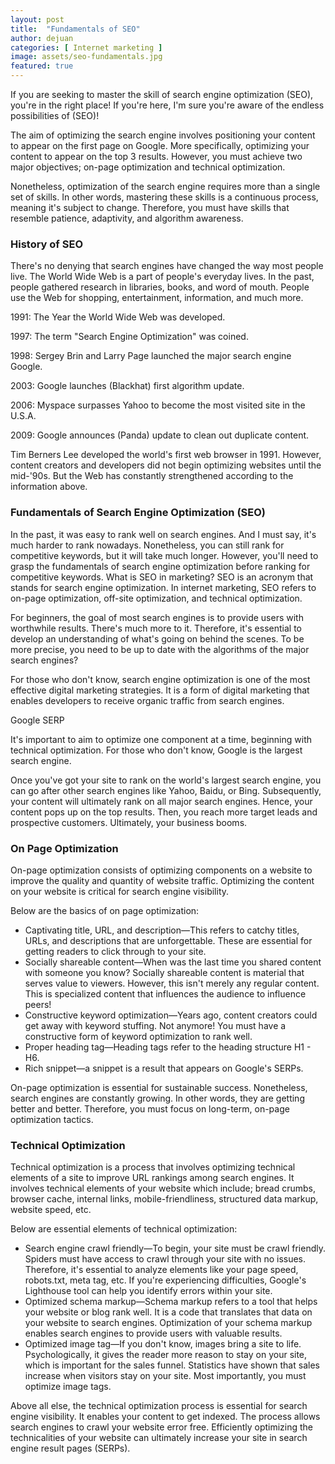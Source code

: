 ```yaml
---
layout: post
title:  "Fundamentals of SEO"
author: dejuan
categories: [ Internet marketing ]
image: assets/seo-fundamentals.jpg
featured: true
---
```


If you are seeking to master the skill of search engine optimization (SEO), you're in the right place! If you're here, I'm sure you're aware of the endless possibilities of (SEO)!

The aim of optimizing the search engine involves positioning your content to appear on the first page on Google. More specifically, optimizing your content to appear on the top 3 results. However, you must achieve two major objectives; on-page optimization and technical optimization.

Nonetheless, optimization of the search engine requires more than a single set of skills. In other words, mastering these skills is a continuous process, meaning it's subject to change. Therefore, you must have skills that resemble patience, adaptivity, and algorithm awareness.

### History of SEO

There's no denying that search engines have changed the way most people live. The World Wide Web is a part of people's everyday lives. In the past, people gathered research in libraries, books, and word of mouth. People use the Web for shopping, entertainment, information, and much more.

1991: The Year the World Wide Web was developed.

1997: The term "Search Engine Optimization" was coined.

1998: Sergey Brin and Larry Page launched the major search engine Google.

2003: Google launches (Blackhat) first algorithm update.

2006: Myspace surpasses Yahoo to become the most visited site in the U.S.A.

2009: Google announces (Panda) update to clean out duplicate content.

Tim Berners Lee developed the world's first web browser in 1991. However, content creators and developers did not begin optimizing websites until the mid-'90s. But the Web has constantly strengthened according to the information above.

### Fundamentals of Search Engine Optimization (SEO)

In the past, it was easy to rank well on search engines. And I must say, it's much harder to rank nowadays. Nonetheless, you can still rank for competitive keywords, but it will take much longer. However, you'll need to grasp the fundamentals of search engine optimization before ranking for competitive keywords. What is SEO in marketing? SEO is an acronym that stands for search engine optimization. In internet marketing, SEO refers to on-page optimization, off-site optimization, and technical optimization.

For beginners, the goal of most search engines is to provide users with worthwhile results. There's much more to it. Therefore, it's essential to develop an understanding of what's going on behind the scenes. To be more precise, you need to be up to date with the algorithms of the major search engines?

For those who don't know, search engine optimization is one of the most effective digital marketing strategies. It is a form of digital marketing that enables developers to receive organic traffic from search engines.

Google SERP

It's important to aim to optimize one component at a time, beginning with technical optimization. For those who don't know, Google is the largest search engine.

Once you've got your site to rank on the world's largest search engine, you can go after other search engines like Yahoo, Baidu, or Bing. Subsequently, your content will ultimately rank on all major search engines. Hence, your content pops up on the top results. Then, you reach more target leads and prospective customers. Ultimately, your business booms.

### On Page Optimization

On-page optimization consists of optimizing components on a website to improve the quality and quantity of website traffic. Optimizing the content on your website is critical for search engine visibility.

Below are the basics of on page optimization:

* Captivating title, URL, and description—This refers to catchy titles, URLs, and descriptions that are unforgettable. These are essential for getting readers to click through to your site.
* Socially shareable content—When was the last time you shared content with someone you know? Socially shareable content is material that serves value to viewers. However, this isn't merely any regular content. This is specialized content that influences the audience to influence peers!
* Constructive keyword optimization—Years ago, content creators could get away with keyword stuffing. Not anymore! You must have a constructive form of keyword optimization to rank well.
* Proper heading tag—Heading tags refer to the heading structure H1 - H6.
* Rich snippet—a snippet is a result that appears on Google's SERPs.

On-page optimization is essential for sustainable success. Nonetheless, search engines are constantly growing. In other words, they are getting better and better. Therefore, you must focus on long-term, on-page optimization tactics.

### Technical Optimization

Technical optimization is a process that involves optimizing technical elements of a site to improve URL rankings among search engines. It involves technical elements of your website which include; bread crumbs, browser cache, internal links, mobile-friendliness, structured data markup, website speed, etc.

Below are essential elements of technical optimization:

* Search engine crawl friendly—To begin, your site must be crawl friendly. Spiders must have access to crawl through your site with no issues. Therefore, it's essential to analyze elements like your page speed, robots.txt, meta tag, etc. If you're experiencing difficulties, Google's Lighthouse tool can help you identify errors within your site.
* Optimized schema markup—Schema markup refers to a tool that helps your website or blog rank well. It is a code that translates that data on your website to search engines. Optimization of your schema markup enables search engines to provide users with valuable results.
* Optimized image tag—If you don't know, images bring a site to life. Psychologically, it gives the reader more reason to stay on your site, which is important for the sales funnel. Statistics have shown that sales increase when visitors stay on your site. Most importantly, you must optimize image tags.

Above all else, the technical optimization process is essential for search engine visibility. It enables your content to get indexed. The process allows search engines to crawl your website error free. Efficiently optimizing the technicalities of your website can ultimately increase your site in search engine result pages (SERPs).

